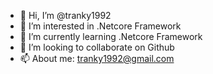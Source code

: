- 👋 Hi, I’m @tranky1992
- 👀 I’m interested in .Netcore Framework
- 🌱 I’m currently learning .Netcore Framework
- 💞️ I’m looking to collaborate on Github
- 📫 About me: tranky1992@gmail.com

<!---
tranky1992/tranky1992 is a ✨ special ✨ repository because its `README.md` (this file) appears on your GitHub profile.
You can click the Preview link to take a look at your changes.
--->
